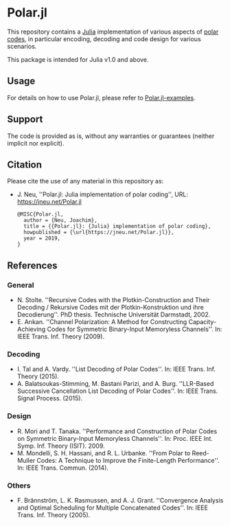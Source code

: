 # Polar.jl

This repository contains a [Julia](https://julialang.org/) implementation of various aspects of [polar codes](https://en.wikipedia.org/wiki/Polar_code_(coding_theory)), in particular encoding, decoding and code design for various scenarios.

This package is intended for Julia v1.0 and above.


## Usage

For details on how to use Polar.jl, please refer to [Polar.jl-examples](https://github.com/jneu-research/Polar.jl).


## Support

The code is provided as is, without any warranties or guarantees (neither implicit nor explicit).


## Citation

Please cite the use of any material in this repository as:
* J. Neu, ''Polar.jl: Julia implementation of polar coding'', URL: https://jneu.net/Polar.jl
  ```
  @MISC{Polar.jl,
    author = {Neu, Joachim},
    title = {{Polar.jl}: {Julia} implementation of polar coding},
    howpublished = {\url{https://jneu.net/Polar.jl}},
    year = 2019,
  }
  ```


## References

### General
* N. Stolte. ''Recursive Codes with the Plotkin-Construction and Their Decoding / Rekursive Codes mit der Plotkin-Konstruktion und ihre Decodierung''. PhD thesis. Technische Universität Darmstadt, 2002.
* E. Arıkan. ''Channel Polarization: A Method for Constructing Capacity-Achieving Codes for Symmetric Binary-Input Memoryless Channels''. In: IEEE Trans. Inf. Theory (2009).

### Decoding
* I. Tal and A. Vardy. ''List Decoding of Polar Codes''. In: IEEE Trans. Inf. Theory (2015).
* A. Balatsoukas-Stimming, M. Bastani Parizi, and A. Burg. ''LLR-Based Successive Cancellation List Decoding of Polar Codes''. In: IEEE Trans. Signal Process. (2015).

### Design
* R. Mori and T. Tanaka. ''Performance and Construction of Polar Codes on Symmetric Binary-Input Memoryless Channels''. In: Proc. IEEE Int. Symp. Inf. Theory (ISIT). 2009.
* M. Mondelli, S. H. Hassani, and R. L. Urbanke. ''From Polar to Reed-Muller Codes: A Technique to Improve the Finite-Length Performance''. In: IEEE Trans. Commun. (2014).

### Others
* F. Brännström, L. K. Rasmussen, and A. J. Grant. ''Convergence Analysis and Optimal Scheduling for Multiple Concatenated Codes''. In: IEEE Trans. Inf. Theory (2005).
